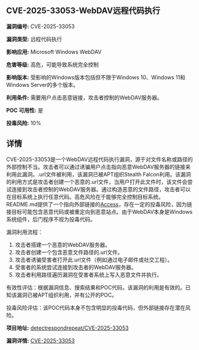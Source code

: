 ## CVE-2025-33053-WebDAV远程代码执行

**漏洞编号:** CVE-2025-33053

**漏洞类型:** 远程代码执行

**影响应用:** Microsoft Windows WebDAV

**危害等级:** 高危，可能导致系统完全控制

**影响版本:** 受影响的Windows版本包括但不限于Windows 10、Windows 11和Windows Server的多个版本。

**利用条件:** 需要用户点击恶意链接，攻击者控制的WebDAV服务器。

**POC 可用性:** 是

**投毒风险:** 10%

## 详情

CVE-2025-33053是一个WebDAV远程代码执行漏洞，源于对文件名称或路径的外部控制不当。攻击者可以通过诱骗用户点击指向恶意WebDAV服务器的链接来利用此漏洞。.url文件被利用，该漏洞已被APT组织Stealth Falcon利用。该漏洞的利用方式是攻击者创建一个恶意的.url文件，当用户打开此文件时，该文件会尝试连接到攻击者控制的WebDAV服务器。通过构造恶意的文件路径，攻击者可以在目标系统上执行任意代码。高危风险在于能够完全控制目标系统。 README.md提供了一个指向外部链接的[Access](https://2ur.jp/10Yn)，存在一定的投毒风险，因为链接目标可能包含恶意代码或被重定向到恶意站点。由于WebDAV本身是Windows系统组件，后门程序不视为投毒代码。

漏洞利用流程：

1.  攻击者搭建一个恶意的WebDAV服务器。
2.  攻击者创建一个包含恶意文件路径的.url文件。
3.  攻击者诱骗受害者打开此.url文件（例如通过电子邮件或社交工程）。
4.  受害者的系统尝试连接到攻击者的WebDAV服务器。
5.  攻击者利用路径遍历漏洞在受害者系统上写入恶意文件并执行。

有效性评估：根据漏洞信息、搜索结果和POC代码，该漏洞的利用是有效的。已知该漏洞已被APT组织利用，并有公开的POC。

投毒风险评估：该POC代码本身不包含明显的投毒代码，但外部链接存在潜在风险。


**项目地址:** [detectrespondrepeat/CVE-2025-33053](https://github.com/detectrespondrepeat/CVE-2025-33053)

**漏洞详情:** [CVE-2025-33053](https://nvd.nist.gov/vuln/detail/CVE-2025-33053)